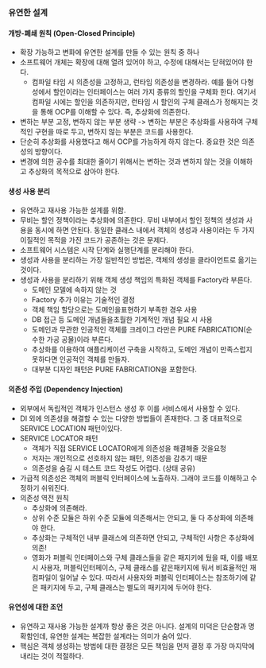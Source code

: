 ### 유연한 설계

#### 개방-폐쇄 원칙 (Open-Closed Principle)
- 확장 가능하고 변화에 유연한 설계를 만들 수 있는 원칙 중 하나
- 소프트웨어 개체는 확장에 대해 열려 있어야 하고, 수정에 대해서는 닫혀있어야 한다.
    - 컴파일 타임 시 의존성을 고정하고, 런타임 의존성을 변경하라. 예를 들어 다형성에서 할인이라는 인터페이스는 여러 가지 종류의 할인을 구체화 한다. 여기서 컴파일 시에는 할인을 의존하지만, 런타임 시 할인의 구체 클래스가 정해지는 것을 통해 OCP를 이해할 수 있다. 즉, 추상화에 의존한다.
- 변하는 부분 고정, 변하지 않는 부분 생략 -> 변하는 부분은 추상화를 사용하여 구체적인 구현을 따로 두고, 변하지 않는 부분은 코드를 사용한다.
- 단순히 추상화를 사용했다고 해서 OCP를 가능하게 하지 않는다. 중요한 것은 의존성의 방향이다.
- 변경에 의한 공수를 최대한 줄이기 위해서는 변하는 것과 변하지 않는 것을 이해하고 추상화의 목적으로 삼아야 한다.

#### 생성 사용 분리
- 유연하고 재사용 가능한 설계를 위함.
- 무비는 할인 정책이라는 추상화에 의존한다. 무비 내부에서 할인 정책의 생성과 사용을 동시에 하면 안된다. 동일한 클래스 내에서 객체의 생성과 사용이라는 두 가지 이질적인 목적을 가진 코드가 공존하는 것은 문제다.
- 소프트웨어 시스템은 시작 단계와 실행단계를 분리해야 한다.
- 생성과 사용을 분리하는 가장 일반적인 방법은, 객체의 생성을 클라이언트로 옮기는 것이다.
- 생성과 사용을 분리하기 위해 객체 생성 책임의 특화된 객체를 Factory라 부른다.
    - 도메인 모델에 속하지 않는 것
    - Factory 추가 이유는 기술적인 결정
    - 객체 책임 할당으로는 도메인을표현하기 부족한 경우 사용
    - DB 접근 등 도메인 개념들을초월한 기계적인 개념 필요 시 사용
    - 도메인과 무관한 인공적인 객체를 크레이그 라만은 PURE FABRICATION(순수한 가공 공물)이라 부른다.
    - 추상화를 이용하여 애플리케이션 구축을 시작하고, 도메인 개념이 만족스럽지 못하다면 인공적인 객체를 만들자.
    - 대부분 디자인 패턴은 PURE FABRICATION을 포함한다.

#### 의존성 주입 (Dependency Injection)
- 외부에서 독립적인 객체가 인스턴스 생성 후 이를 서비스에서 사용할 수 있다.
- DI 외에 의존성을 해결할 수 있는 다양한 방법들이 존재한다. 그 중 대표적으로 SERVICE LOCATION 패턴이있다. 
- SERVICE LOCATOR 패턴
    - 객체가 직접 SERVICE LOCATOR에게 의존성을 해결해줄 것을요청
    - 저자는 개인적으로 선호하지 않는 패턴, 의존성을 감추기 때문
    - 의존성을 숨길 시 테스트 코드 작성도 어렵다. (상태 공유)
- 가급적 의존성은 객체의 퍼블릭 인터페이스에 노출하자. 그래야 코드를 이해하고 수정하기 쉬워진다.
- 의존성 역전 원칙
    - 추상화에 의존해라.
    - 상위 수준 모듈은 하위 수준 모듈에 의존해서는 안되고, 둘 다 추상화에 의존해야 한다.
    - 추상화는 구체적인 내부 클래스에 의존하면 안되고, 구체적인 사항은 추상화에 의존!
    - 영화가 퍼블릭 인터페이스와 구체 클래스들을 같은 패지키에 뒀을 때, 이를 배포 시 사용자, 퍼블릭인터페이스, 구체 클래스를 같은패키지에 둬서 비효율적인 재컴파일이 일어날 수 있다. 따라서 사용자와 퍼블릭 인터페이스는 참조하기에 같은 패키지에 두고, 구체 클래스는 별도의 패키지에 두어야 한다.

#### 유연성에 대한 조언
- 유연하고 재사용 가능한 설계까 항상 좋은 것은 아니다. 설계의 미덕은 단순함과 명확함인데, 유연한 설계는 복잡한 설계라는 의미가 숨어 있다.
- 핵심은 객체 생성하는 방법에 대한 결정은 모든 책임을 먼저 결정 후 가장 마지막에 내리는 것이 적절하다.
    
   
   

